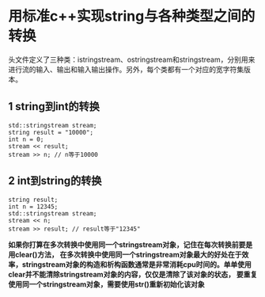 用标准c++实现string与各种类型之间的转换
========================================

<sstream>头文件定义了三种类：istringstream、ostringstream和stringstream，分别用来进行流的输入、输出和输入输出操作。另外，每个类都有一个对应的宽字符集版本。

## 1 string到int的转换

```
std::stringstream stream;
string result = "10000";
int n = 0;
stream << result;
stream >> n; // n等于10000
```

## 2 int到string的转换

```
string result;
int n = 12345;
std::stringstream stream;
stream << n;
stream >> result; // result等于"12345"
```

**如果你打算在多次转换中使用同一个stringstream对象，记住在每次转换前要是用clear()方法，
在多次转换中使用同一个stringstream对象最大的好处在于效率，stringstream对象的构造和析构函数通常是非常消耗cpu时间的。单单使用clear并不能清除stringstream对象的内容，仅仅是清除了该对象的状态，
要重复使用同一个stringstream对象，需要使用str()重新初始化该对象**

